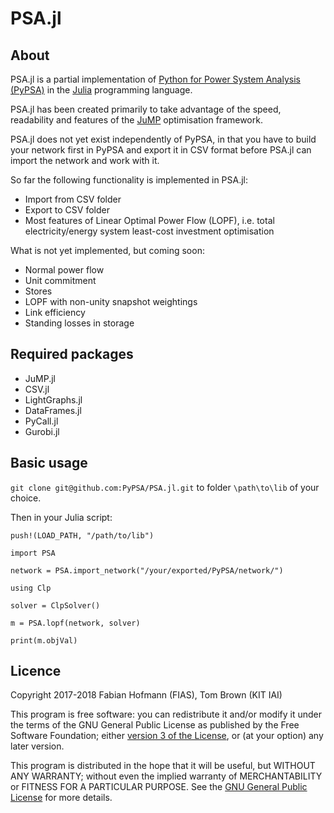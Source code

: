 
# PSA.jl

## About

PSA.jl is a partial implementation of [Python for Power System
Analysis (PyPSA)](https://github.com/PyPSA/PyPSA) in
the [Julia](https://julialang.org/) programming language.

PSA.jl has been created primarily to take advantage of the speed,
readability and features of the
[JuMP](https://github.com/JuliaOpt/JuMP.jl) optimisation framework.

PSA.jl does not yet exist independently of PyPSA, in that you have to
build your network first in PyPSA and export it in CSV format before
PSA.jl can import the network and work with it.

So far the following functionality is implemented in PSA.jl:

* Import from CSV folder
* Export to CSV folder
* Most features of Linear Optimal Power Flow (LOPF), i.e. total electricity/energy system least-cost investment optimisation

What is not yet implemented, but coming soon:

* Normal power flow
* Unit commitment
* Stores
* LOPF with non-unity snapshot weightings
* Link efficiency
* Standing losses in storage



## Required packages

* JuMP.jl
* CSV.jl
* LightGraphs.jl
* DataFrames.jl
* PyCall.jl
* Gurobi.jl

## Basic usage

`git clone git@github.com:PyPSA/PSA.jl.git` to folder `\path\to\lib`
of your choice.

Then in your Julia script:

```
push!(LOAD_PATH, "/path/to/lib")

import PSA

network = PSA.import_network("/your/exported/PyPSA/network/")

using Clp

solver = ClpSolver()

m = PSA.lopf(network, solver)

print(m.objVal)
```


## Licence

Copyright 2017-2018 Fabian Hofmann (FIAS), Tom Brown (KIT IAI)

This program is free software: you can redistribute it and/or modify
it under the terms of the GNU General Public License as published by
the Free Software Foundation; either [version 3 of the
License](LICENSE.txt), or (at your option) any later version.

This program is distributed in the hope that it will be useful,
but WITHOUT ANY WARRANTY; without even the implied warranty of
MERCHANTABILITY or FITNESS FOR A PARTICULAR PURPOSE.  See the
[GNU General Public License](LICENSE.txt) for more details.
